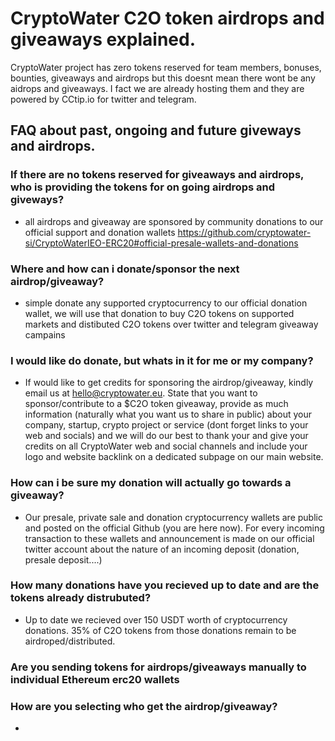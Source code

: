 # CryptoWater C2O token airdrops and giveaways explained.

CryptoWater project has zero tokens reserved for team members, bonuses, bounties, giveaways and airdrops but this doesnt mean there wont be any aidrops and giveaways.
I fact we are already hosting them and they are powered by CCtip.io for twitter and telegram.

## FAQ about past, ongoing and future giveways and airdrops.

### If there are no tokens reserved for giveaways and airdrops, who is providing the tokens for on going airdrops and giveways?
* all airdrops and giveaway are sponsored by community donations to our official support and donation wallets https://github.com/cryptowater-si/CryptoWaterIEO-ERC20#official-presale-wallets-and-donations

### Where and how can i donate/sponsor the next airdrop/giveaway?
* simple donate any supported cryptocurrency to our official donation wallet, we will use that donation to buy C2O tokens on supported markets and distibuted C2O tokens over twitter and telegram giveaway campains

### I would like do donate, but whats in it for me or my company?
* If would like to get credits for sponsoring the airdrop/giveaway, kindly email us at hello@cryptowater.eu. State that you want to sponsor/contribute to a $C2O token giveaway, provide as much information (naturally what you want us to share in public) about your company, startup, crypto project or service (dont forget links to your web and socials) and we will do our best to thank your and give your credits on all CryptoWater web and social channels and include your logo and website backlink on a dedicated subpage on our main website.

### How can i be sure my donation will actually go towards a giveaway?
* Our presale, private sale and donation cryptocurrency wallets are public and posted on the official Github (you are here now). For every incoming transaction to these wallets and announcement is made on our official twitter account about the nature of an incoming deposit (donation, presale deposit....)

### How many donations have you recieved up to date and are the tokens already distrubuted?
* Up to date we recieved over 150 USDT worth of cryptocurrency donations. 35% of C2O tokens from those donations remain to be airdroped/distributed.

### Are you sending tokens for airdrops/giveaways manually to individual Ethereum erc20 wallets

### How are you selecting who get the airdrop/giveaway?
* 

